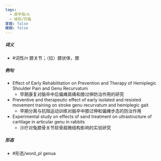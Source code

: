 ```yaml
---
tags:
  - 首字母/G
  - 级别/托福
掌握: false
模糊: false
---
```

##### 词义
- #词性/n  膝关节；（拉）膝状体，膝
##### 例句
- Effect of Early Rehabilitation on Prevention and Therapy of Hemiplegic Shoulder Pain and Genu Recurvatum
	- 早期康复对脑卒中后偏瘫肩痛和膝过伸防治作用的研究
- Preventive and therapeutic effect of early isolated and resisted movement training on stroke genu recurvatum and hemiplegic gait
	- 早期分离与抗阻运动训练对脑卒中膝过伸和偏瘫步态的防治作用
- Experimental study on effects of sand treatment on ultrastructure of cartilage in articular genu in rabbits
	- 沙疗对兔膝骨关节软骨超微结构影响的实验研究
##### 形态
- #形态/word_pl genua
